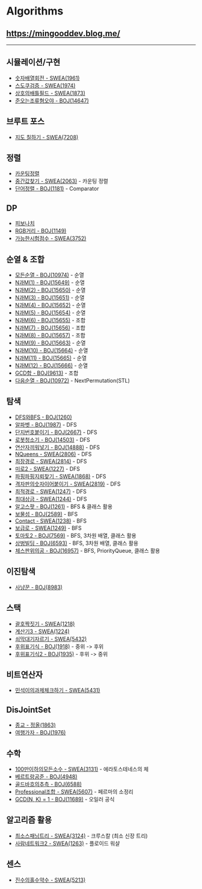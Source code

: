 # Algorithms
## https://mingooddev.blog.me/

---

## 시뮬레이션/구현
* [숫자배열회전 - SWEA(1961)](./src/com/swea/D2/D2_1961_숫자배열회전.java)
* [스도쿠검증 - SWEA(1974)](./src/com/swea/D2/D2_1974_스도쿠검증.java)
* [상호의배틀필드 - SWEA(1873)](./src/com/swea/D3/D3_1873_상호의배틀필드.java)
* [준오는조류혐오야 - BOJ(14647)](./src/net/acmicpc/시뮬레이션/P14647_준오는조류혐오야.java)

## 브루트 포스
* [지도 칠하기 - SWEA(7208)](./src/com/swea/D4/D4_7208_지도칠하기.java)

## 정렬
* [카운팅정렬](./src/com/algorithm/CountingSort.java)
* [중간값찾기 - SWEA(2063)](./src/com/swea/D1/D1_2063_카운팅정렬.java) - 카운팅 정렬
* [단어정렬 - BOJ(1181)](./src/net/acmicpc/정렬/P1181_단어정렬_Comparator.java) - Comparator

## DP
* [피보나치](./src/com/algorithm/Fibonacci3_DP.java)
* [RGB거리 - BOJ(1149)](./src/net/acmicpc/DP/P1149_RGB거리_DP.java)
* [가능한시험점수 - SWEA(3752)](./src/com/swea/D4/D4_3752_가능한시험점수_DP.java)

## 순열 & 조합
* [모든순열 - BOJ(10974)](./src/net/acmicpc/순열조합/P10974_순열.java) - 순열
* [N과M(1) - BOJ(15649)](./src/net/acmicpc/순열조합/P15649_순열.java) - 순열
* [N과M(2) - BOJ(15650)](./src/net/acmicpc/순열조합/P15650_순열.java) - 순열
* [N과M(3) - BOJ(15651)](./src/net/acmicpc/순열조합/P15651_순열.java) - 순열
* [N과M(4) - BOJ(15652)](./src/net/acmicpc/순열조합/P15652_순열.java) - 순열
* [N과M(5) - BOJ(15654)](./src/net/acmicpc/순열조합/P15654_순열.java) - 순열
* [N과M(6) - BOJ(15655)](./src/net/acmicpc/순열조합/P15655_조합.java) - 조합
* [N과M(7) - BOJ(15656)](./src/net/acmicpc/순열조합/P15656_조합.java) - 조합
* [N과M(8) - BOJ(15657)](./src/net/acmicpc/순열조합/P15657_조합.java) - 조합
* [N과M(9) - BOJ(15663)](./src/net/acmicpc/순열조합/P15663_순열.java) - 순열
* [N과M(10) - BOJ(15664)](./src/net/acmicpc/순열조합/P15664_순열.java) - 순열
* [N과M(11) - BOJ(15665)](./src/net/acmicpc/순열조합/P15665_순열.java) - 순열
* [N과M(12) - BOJ(15666)](./src/net/acmicpc/순열조합/P15666_순열.java) - 순열
* [GCD합 - BOJ(9613)](./src/net/acmicpc/순열조합/P9613_조합.java) - 조합
* [다음순열 - BOJ(10972)](./src/net/acmicpc/순열조합/P10972_next_permutation.java) - NextPermutation(STL)

## 탐색
* [DFS와BFS - BOJ(1260)](./src/net/acmicpc/탐색/P1260_DFS_BFS_기초.java)
* [알파벳 - BOJ(1987)](./src/net/acmicpc/탐색/P1987_DFS.java) - DFS
* [단지번호붙이기 - BOJ(2667)](./src/net/acmicpc/탐색/P2667_DFS.java) - DFS
* [로봇청소기 - BOJ(14503)](./src/net/acmicpc/탐색/P14503_DFS.java) - DFS
* [연산자끼워넣기 - BOJ(14888)](./src/net/acmicpc/탐색/P14888_DFS.java) - DFS
* [NQueens - SWEA(2806)](./src/com/swea/D3/D3_2806_NQueens.java) - DFS
* [최장경로 - SWEA(2814)](./src/com/swea/D3/D3_2814_최장경로.java) - DFS
* [미로2 - SWEA(1227)](./src/com/swea/D4/D4_1227_미로2.java) - DFS
* [파핑파핑지뢰찾기 - SWEA(1868)](./src/com/swea/D4/D4_1868_파핑파핑지뢰찾기_DFS.java) - DFS
* [격자판의숫자이어붙이기 - SWEA(2819)](./src/com/swea/D4/D4_2819_격자판의숫자이어붙이기.java) - DFS
* [최적경로 - SWEA(1247)](./src/com/swea/D5/D5_1247_최적경로.java) - DFS
* [최대상금 - SWEA(1244)](./src/com/swea/D3/D3_1244_최대상금_DFS.java) - DFS
* [알고스팟 - BOJ(1261)](./src/net/acmicpc/탐색/P1261_BFS_클래스활용.java) - BFS & 클래스 활용
* [보물섬 - BOJ(2589)](./src/net/acmicpc/탐색/P2589_BFS_정올.java) - BFS
* [Contact - SWEA(1238)](./src/com/swea/D4/D4_1238_Contact.java) - BFS
* [보급로 - SWEA(1249)](./src/com/swea/D4/D4_1249_보급로.java) - BFS
* [토마토2 - BOJ(7569)](./src/net/acmicpc/탐색/P7569_BFS_3차원_토마토2.java) - BFS, 3차원 배열, 클래스 활용
* [상벙빌딩 - BOJ(6593)](./src/net/acmicpc/탐색/P6593_상범빌딩_BFS_3차원.java) - BFS, 3차원 배열, 클래스 활용
* [체스판위의공 - BOJ(16957)](./src/net/acmicpc/탐색/P16957_BFS_PriorityQueue.java) - BFS, PriorityQueue, 클래스 활용

## 이진탐색
* [사냥꾼 - BOJ(8983)](./src/net/acmicpc/탐색/P8983_이진탐색.java)

## 스택
* [괄호짝짓기 - SWEA(1218)](./src/com/swea/D4/D4_1218_스택.java)
* [계산기3 - SWEA(1224)](./src/com/swea/D4/D4_1224_계산기3.java)
* [쇠막대기자르기 - SWEA(5432)](./src/com/swea/D4/D4_5432_스택.java)
* [후위표기식 - BOJ(1918)](./src/net/acmicpc/스택/P1918_중위_to_후위.java) - 중위 -> 후위
* [후위표기식2 - BOJ(1935)](./src/net/acmicpc/스택/P1935_후위_to_중위.java) - 후위 -> 중위

## 비트연산자
* [민석이의과제체크하기 - SWEA(5431)](./src/com/swea/D3/D3_5431_비트연산자.java)

## DisJointSet
* [종교 - 정올(1863)](./src/com/jungol/정올_1863_DisJointSet.java)
* [여행가자 - BOJ(1976)](./src/net/acmicpc/DisJointSet/P1976_여행가자_DisJointSet.java)

## 수학
* [100만이하의모든소수 - SWEA(3131)](./src/com/swea/D3/D3_3131_100만이하의모든소수.java) - 에라토스테네스의 체
* [베르트랑공준 - BOJ(4948)](./src/net/acmicpc/수학/P4948_베르트랑공준.java)
* [골드바흐의추측 - BOJ(6588)](./src/net/acmicpc/수학/P6588_골드바흐의추측.java)
* [Professional조합 - SWEA(5607)](./src/com/swea/D3/D3_5607_페르마의소정리.java) - 페르마의 소정리
* [GCD(N, K) = 1 - BOJ(11689)](./src/net/acmicpc/수학/P11689_오일러공식.java) - 오일러 공식

## 알고리즘 활용
* [최소스패닝트리 - SWEA(3124)](./src/com/swea/D4/D4_3124_최소스패닝트리.java) - 크루스칼 (최소 신장 트리)
* [사람네트워크2 - SWEA(1263)](./src/com/swea/D6/D6_1263_사람네트워크2.java) - 플로이드 워샬

## 센스
* [진수의홀수약수 - SWEA(5213)](./src/com/swea/D4/D4_5213_진수의홀수약수.java)
